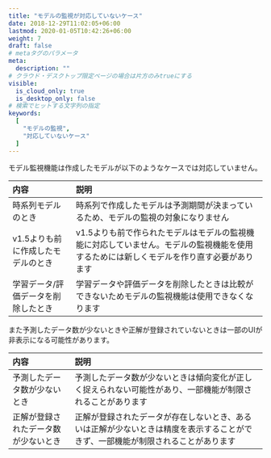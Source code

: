 ```yaml
---
title: "モデルの監視が対応していないケース"
date: 2018-12-29T11:02:05+06:00
lastmod: 2020-01-05T10:42:26+06:00
weight: 7
draft: false
# metaタグのパラメータ
meta:
  description: ""
# クラウド・デスクトップ限定ページの場合は片方のみtrueにする
visible:
  is_cloud_only: true
  is_desktop_only: false
# 検索でヒットする文字列の指定
keywords:
  [
    "モデルの監視",
    "対応していないケース"
  ]
---
```


モデル監視機能は作成したモデルが以下のようなケースでは対応していません。

| 内容       | 説明         | 
| :--------- | :------------ | 
| 時系列モデルのとき | 時系列で作成したモデルは予測期間が決まっているため、モデルの監視の対象になりません |
| v1.5よりも前に作成したモデルのとき | v1.5よりも前で作られたモデルはモデルの監視機能に対応していません。モデルの監視機能を使用するためには新しくモデルを作り直す必要があります |
| 学習データ/評価データを削除したとき | 学習データや評価データを削除したときは比較ができないためモデルの監視機能は使用できなくなります |

また予測したデータ数が少ないときや正解が登録されていないときは一部のUIが非表示になる可能性があります。

| 内容       | 説明         |
| :--------- | :------------ |
| 予測したデータ数が少ないとき | 予測したデータ数が少ないときは傾向変化が正しく捉えられない可能性があり、一部機能が制限されることがあります |
| 正解が登録されたデータ数が少ないとき | 正解が登録されたデータが存在しないとき、あるいは正解が少ないときは精度を表示することができず、一部機能が制限されることがあります |

